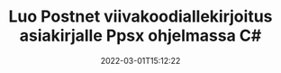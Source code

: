 ---
############################# Static ############################
layout: "auto-gen-signature"
date: 2022-03-01T15:12:22
draft: false
operation: Sign
signaturetype: Barcode
codetype: Postnet
fileformat: Ppsx
productName: .NET
lang: fi
productCode: net
otherformats: pdf doc docx docm dot dotm dotx odt ott rtf xls xlsx xlsm xlsb csv ods ots xltx xltm ppt pptx pps ppsx odp otp potx potm pptm ppsm png jpg bmp gif tiff svg webp wmf
breadcrumb: Put  Barcode signature on Ppsx for C#

############################# Head ############################
head_title: "eSign Ppsx -asiakirja Postnet-viivakoodilla C#"
head_description: "Luo Postnet Viivakoodiallekirjoitus ja laita se Ppsx-asiakirjaan, jossa on .NET muutamalla rivillä koodia. Käytä GroupDocs Document Signature API:ta eri tiedostomuotojen allekirjoittamiseen."

############################# Header ############################
title: "Luo Postnet viivakoodiallekirjoitus asiakirjalle Ppsx ohjelmassa C#"
description: "eAllekirjoita Ppsx yritysasiakirjasi Postnet-viivakoodilla. Luo viivakoodiallekirjoitus nopeasti ja helposti muutamalla koodirivillä allekirjoitusvaihtoehtojen määrittämiseksi."
bg_image: "https://cms.admin.containerize.com/templates/aspose/App_Themes/V3/images/bg/header1.png"
bg_overlay: false
button:
    enable: true

############################# SubMenu ############################
submenu:
    enable: true

    left:
        img_alt: "GroupDocs.Signature for .NET"
        image: "https://cms.admin.containerize.com/templates/groupdocs/images/product-logos/90x90-noborder/groupdocs-signature-net.png"
        product: "GroupDocs.Signature"
        platform: ".NET"



############################# About ############################
about:
    enable: true
    title: "Tietoja GroupDocs.Signature for .NET Viivakoodin allekirjoitusten sovellusliittymästä."
    content: |
        [GroupDocs.Signature for .NET](https://products.groupdocs.com/signature/net/) on nopea ja helppo sovellusliittymä digitaalisten asiakirjojen sähköiseen allekirjoittamiseen käyttämällä viivakoodityyppejä, kuten UPCA, UPCE, EAN13, EAN14, Code39, Code39Extended, Code128, Codabar, Postnet, ISBN , ITF14 ja monet muut. Asiakkaat voivat luoda helposti tarvittavan tekstin sisältäviä viivakoodeja ja laittaa ne PDF-tiedostoihin, Microsoft Office Words -asiakirjoihin, Microsoft Office Excel -työkirjoihin, MS PowerPoint -esityksiin, Adobe Photoshop -tiedostoihin ja erilaisiin kuvamuotoihin. Asiakirjoihin sijoitettuja viivakoodeja voidaan päivittää, etsiä, tarkistaa, poistaa tai esikatsella joko. Lisäksi viivakoodien räätälöintiä tuetaan.
    

############################# Steps ############################
steps:
    enable: true
    title_left: "Vaiheet Ppsx:n allekirjoittamiseen Barcode -sovelluksella C#"
    content_left: |
        [GroupDocs.Signature for .NET](https://products.groupdocs.com/signature/net/) tarjoaa mahdollisuuden allekirjoittaa Ppsx-asiakirjoja Barcode-allekirjoituksella nopeasti ja helposti.
        
        * Luo Signature-luokan ilmentymä, joka tarjoaa Ppsx-tiedoston, joka on tarkoitus allekirjoittaa polkuna tai muistivirtana
        * Luo SignOptions-luokka ja aseta kaikki vaaditut tiedot.
        * Kutsu Signature.Sign() -menetelmä, joka välittää Ppsx -tiedoston tai muistivirran

    title_right: " Laitteistovaatimukset"
    content_right: |
        GroupDocs.Signature for .NET on tuettu kaikilla tärkeimmillä alustoilla ja käyttöjärjestelmillä. Ennen kuin suoritat alla olevan koodin, varmista, että sinulla on seuraavat edellytykset asennettuna järjestelmääsi.

        * Käyttöjärjestelmät: Microsoft Windows, Linux, MacOS
        * Kehitysympäristöt: Microsoft Visual Studio, Xamarin, MonoDevelop
        * Frameworks: .NET Framework, .NET Standard, .NET Core, Mono
        * Hanki uusin GroupDocs.Signature for .NET käyttäjältä [Nuget](https://www.nuget.org/packages/groupdocs.signature)
         
    code: |
        ```csharp    
        
        // Set up input Ppsx file
        string filePath = "input.ppsx";
        // Set up output file
        string outputFilePath = "output.ppsx";

        // Instantiate Signature for input file
        using (var signature = new GroupDocs.Signature.Signature(filePath))
        {
                // create barcode option with predefined barcode text
                var options = new BarcodeSignOptions("BC12345678")
                {
                    // setup Barcode encoding type
                    EncodeType = BarcodeTypes.Postnet,

                    // set signature position
                    Left = 50,
                    Top = 50,
                    Width = 200,
                    Height = 50                                        
                };
                
                // sign Ppsx document
                SignResult result = signature.Sign(outputFilePath, options);
        }

        ```

############################# Demos ############################
demos:
    enable: true
    title: "Allekirjoitetaan Ppsx asiakirjoja Barcode Live-demolla"
    content: |
       Allekirjoita Ppsx-tiedosto useilla allekirjoituksilla heti käymällä [GroupDocs.Signature App](https://products.groupdocs.app/signature/family) -sivustolla. Ilmainen online-demo odottaa sinua.

        
############################# About Formats ############################
about_formats:
    enable: true
    format:
        # format loop
        - icon: "fas fa-barcode"
          title: "About Postnet Barcode"
          content: |
            POSTNET (Postal Numeric Encoding Technique) on viivakoodisymboliikka, jota Yhdysvaltain postipalvelu käyttää postin ohjaamiseen.
          characterset: |
             Numeeriset numerot (0-9).
          textcapacity: |
             Enintään 11 ​​merkkiä.
          image: |
             iVBORw0KGgoAAAANSUhEUgAAACcAAAAjCAYAAAAXMhMjAAAAAXNSR0IArs4c6QAAAARnQU1BAACxjwv8YQUAAAAJcEhZcwAADsMAAA7DAcdvqGQAAACeSURBVFhH7c7BCkMxEELR/P9Pp1LoRrCXpi4Cbw5kIRKZtS82x52a407Ncae+HrfWer8Pyr+i/3NcQv/nuIT+z3EJ/X/Ocf9mlxuhsXZ2uREaa2eXG6Gxdna5ERprZ5cbobF2drkRGmtnlxuhsXZ2uREaa2eXG6Gxdna5ERprZ5cbobF2drkRGmtnlxuhsXZ2ubnAHHdqjjt18XF7vwDevzbHqsQWPwAAAABJRU5ErkJggg==

          link: ""

############################# More Formats ############################
more_formats:
    enable: true
    title: "Muut tuetut Barcode allekirjoitukset ohjelmalle C#"
    content: |
        "Voit myös allekirjoittaa {{Tiedostomuoto}} muilla allekirjoitustyypeillä. Katso alla oleva luettelo."
    format: 
        
       
back_to_top:
    enable: true
---